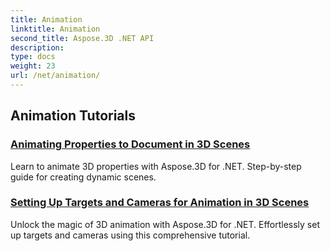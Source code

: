 ```yaml
---
title: Animation
linktitle: Animation
second_title: Aspose.3D .NET API
description: 
type: docs
weight: 23
url: /net/animation/
---
```


## Animation Tutorials
### [Animating Properties to Document in 3D Scenes](./property-to-document/)
Learn to animate 3D properties with Aspose.3D for .NET. Step-by-step guide for creating dynamic scenes.
### [Setting Up Targets and Cameras for Animation in 3D Scenes](./setup-target-camera/)
Unlock the magic of 3D animation with Aspose.3D for .NET. Effortlessly set up targets and cameras using this comprehensive tutorial.